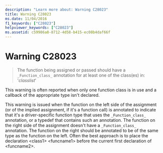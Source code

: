 ```yaml
---
description: "Learn more about: Warning C28023"
title: Warning C28023
ms.date: 11/04/2016
f1_keywords: ["C28023"]
helpviewer_keywords: ["C28023"]
ms.assetid: c59986a8-8712-4d58-b415-ec08b4daf66f
---
```

# Warning C28023

> The function being assigned or passed should have a `_Function_class_` annotation for at least one of the class(es) in: '*classlist*'

This warning is often reported when only one function class is in use and a callback of the appropriate type isn't declared.

This warning is issued when the function on the left side of the assignment (or of the implied assignment, if it's a function call) is annotated to indicate that it's a driver-specific function type that uses the `_Function_class_` annotation, or a typedef that contains such an annotation. The function on the right side of the assignment doesn't have a `_Function_class_` annotation. The function on the right should be annotated to be of the same type as the function on the left. Often the best approach is to place the declaration \<class1> \<funcname1> before the current first declaration of \<funcname2>.
